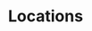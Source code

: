 ---
layout: layouts/locations.njk
title: Locations
permalink: /locations/index.html
eleventyNavigation:
  key: locations
  order: 0
---
